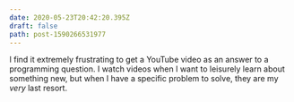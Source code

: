 ```yaml
---
date: 2020-05-23T20:42:20.395Z
draft: false
path: post-1590266531977
---
```

I find it extremely frustrating to get a YouTube video as an answer to a programming question. I watch videos when I want to leisurely learn about something new, but when I have a specific problem to solve, they are my _very_ last resort.